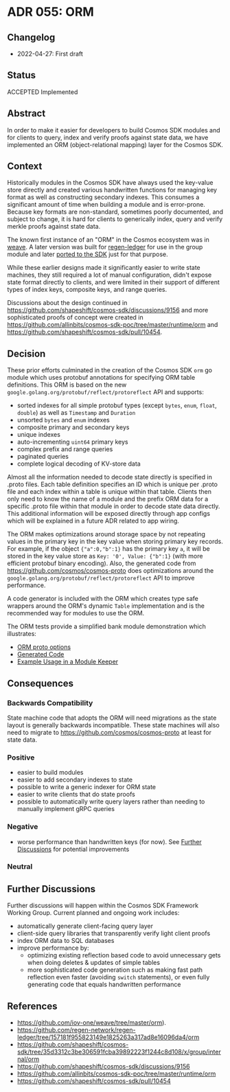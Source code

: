 # ADR 055: ORM

## Changelog

* 2022-04-27: First draft

## Status

ACCEPTED Implemented

## Abstract

In order to make it easier for developers to build Cosmos SDK modules and for clients to query, index and verify proofs
against state data, we have implemented an ORM (object-relational mapping) layer for the Cosmos SDK.

## Context

Historically modules in the Cosmos SDK have always used the key-value store directly and created various handwritten
functions for managing key format as well as constructing secondary indexes. This consumes a significant amount of
time when building a module and is error-prone. Because key formats are non-standard, sometimes poorly documented,
and subject to change, it is hard for clients to generically index, query and verify merkle proofs against state data.

The known first instance of an "ORM" in the Cosmos ecosystem was in [weave](https://github.com/iov-one/weave/tree/master/orm).
A later version was built for [regen-ledger](https://github.com/regen-network/regen-ledger/tree/157181f955823149e1825263a317ad8e16096da4/orm) for
use in the group module and later [ported to the SDK](https://github.com/shapeshift/cosmos-sdk/tree/35d3312c3be306591fcba39892223f1244c8d108/x/group/internal/orm)
just for that purpose.

While these earlier designs made it significantly easier to write state machines, they still required a lot of manual
configuration, didn't expose state format directly to clients, and were limited in their support of different types
of index keys, composite keys, and range queries.

Discussions about the design continued in https://github.com/shapeshift/cosmos-sdk/discussions/9156 and more
sophisticated proofs of concept were created in https://github.com/allinbits/cosmos-sdk-poc/tree/master/runtime/orm
and https://github.com/shapeshift/cosmos-sdk/pull/10454.

## Decision

These prior efforts culminated in the creation of the Cosmos SDK `orm` go module which uses protobuf annotations
for specifying ORM table definitions. This ORM is based on the new `google.golang.org/protobuf/reflect/protoreflect`
API and supports:
* sorted indexes for all simple protobuf types (except `bytes`, `enum`, `float`, `double`) as well as `Timestamp` and `Duration`
* unsorted `bytes` and `enum` indexes
* composite primary and secondary keys
* unique indexes
* auto-incrementing `uint64` primary keys
* complex prefix and range queries
* paginated queries
* complete logical decoding of KV-store data

Almost all the information needed to decode state directly is specified in .proto files. Each table definition specifies
an ID which is unique per .proto file and each index within a table is unique within that table. Clients then only need
to know the name of a module and the prefix ORM data for a specific .proto file within that module in order to decode
state data directly. This additional information will be exposed directly through app configs which will be explained
in a future ADR related to app wiring.

The ORM makes optimizations around storage space by not repeating values in the primary key in the key value
when storing primary key records. For example, if the object `{"a":0,"b":1}` has the primary key `a`, it will
be stored in the key value store as `Key: '0', Value: {"b":1}` (with more efficient protobuf binary encoding).
Also, the generated code from https://github.com/cosmos/cosmos-proto does optimizations around the
`google.golang.org/protobuf/reflect/protoreflect` API to improve performance.

A code generator is included with the ORM which creates type safe wrappers around the ORM's dynamic `Table`
implementation and is the recommended way for modules to use the ORM.

The ORM tests provide a simplified bank module demonstration which illustrates:
- [ORM proto options](https://github.com/shapeshift/cosmos-sdk/blob/0d846ae2f0424b2eb640f6679a703b52d407813d/orm/internal/testpb/bank.proto)
- [Generated Code](https://github.com/shapeshift/cosmos-sdk/blob/0d846ae2f0424b2eb640f6679a703b52d407813d/orm/internal/testpb/bank.cosmos_orm.go)
- [Example Usage in a Module Keeper](https://github.com/shapeshift/cosmos-sdk/blob/0d846ae2f0424b2eb640f6679a703b52d407813d/orm/model/ormdb/module_test.go)

## Consequences

### Backwards Compatibility

State machine code that adopts the ORM will need migrations as the state layout is generally backwards incompatible.
These state machines will also need to migrate to https://github.com/cosmos/cosmos-proto at least for state data.

### Positive

* easier to build modules
* easier to add secondary indexes to state
* possible to write a generic indexer for ORM state
* easier to write clients that do state proofs
* possible to automatically write query layers rather than needing to manually implement gRPC queries

### Negative

* worse performance than handwritten keys (for now). See [Further Discussions](#further-discussions)
for potential improvements

### Neutral

## Further Discussions

Further discussions will happen within the Cosmos SDK Framework Working Group. Current planned and ongoing work includes:
* automatically generate client-facing query layer
* client-side query libraries that transparently verify light client proofs
* index ORM data to SQL databases
* improve performance by:
  * optimizing existing reflection based code to avoid unnecessary gets when doing deletes & updates of simple tables
  * more sophisticated code generation such as making fast path reflection even faster (avoiding `switch` statements),
  or even fully generating code that equals handwritten performance


## References

* https://github.com/iov-one/weave/tree/master/orm).
* https://github.com/regen-network/regen-ledger/tree/157181f955823149e1825263a317ad8e16096da4/orm
* https://github.com/shapeshift/cosmos-sdk/tree/35d3312c3be306591fcba39892223f1244c8d108/x/group/internal/orm
* https://github.com/shapeshift/cosmos-sdk/discussions/9156
* https://github.com/allinbits/cosmos-sdk-poc/tree/master/runtime/orm
* https://github.com/shapeshift/cosmos-sdk/pull/10454